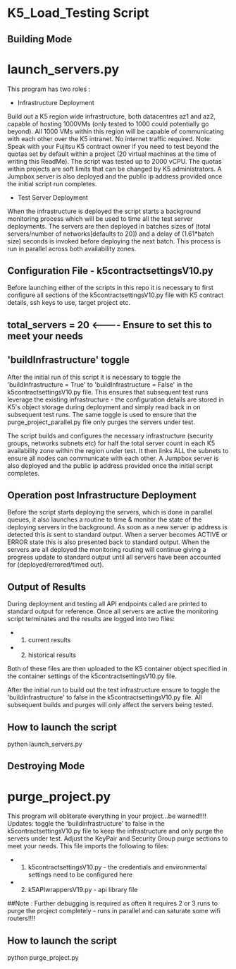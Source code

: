 # K5_Load_Testing Script

## Building Mode
# launch_servers.py
This program has two roles :

- Infrastructure Deployment

Build out a K5 region wide infrastructure, both datacentres az1 and az2, capable of hosting 1000VMs (only tested to 1000 could potentially go beyond). All 1000 VMs within this region will be capable of communicating with each other over the K5 intranet. No internet traffic required.
Note: Speak with your Fujitsu K5 contract owner if you need to test beyond the quotas set by default within a project (20 virtual machines at the time of writing this ReadMe). The script was tested up to 2000 vCPU. The quotas within projects are soft limits that can be changed by K5 administrators. A Jumpbox server is also deployed and the public ip address provided once the initial script run completes.

- Test Server Deployment

When the infrastructure is deployed the script starts a background monitoring process which will be used to time all the test server deployments.
The servers are then deployed in batches sizes of (total servers/number of networks[defaults to 20]) and a delay of (1.61*batch size)  seconds is invoked before deploying the next batch. This process is run in parallel across both availability zones.

## Configuration File - k5contractsettingsV10.py
Before launching either of the scripts in this repo it is necessary to first configure all sections of the k5contractsettingsV10.py file with K5 contract details, ssh keys to use, target project etc.

## total_servers = 20 <---- Ensure to set this to meet your needs

## 'buildInfrastructure' toggle
After the initial run of this script it is necessary to toggle the 'buildInfrastructure = True' to 'buildInfrastructure = False' in the k5contractsettingsV10.py file.
This ensures that subsequent test runs leverage the existing infrastructure - the configuration details are stored in K5's object storage during deployment and simply read back in on subsequent test runs.
The same toggle is used to ensure that the purge_project_parallel.py file only purges the servers under test.

The script builds and configures the necessary infrastructure (security groups, networks subnets etc) for half the total server count in each K5 availability zone within the region under test. It then links ALL the subnets to ensure all nodes can communicate with each other. A Jumpbox server is also deployed and the public ip address provided once the initial script completes.

## Operation post Infrastructure Deployment
Before the script starts deploying the servers, which is done in parallel queues, it also launches a routine to time & monitor the state of the deploying servers in the background. As soon as a new server ip address is detected this is sent to standard output. When a server becomes ACTIVE or ERROR state this is also presented back to standard output.
When the servers are all deployed the monitoring routing will continue giving a progress update to standard output until all servers have been accounted for (deployed/errored/timed out).

## Output of Results
During deployment and testing all API endpoints called are printed to standard output for reference.
Once all servers are active the monitoring script terminates and the results are logged into two files:
- 1. current results
- 2. historical results

Both of these files are then uploaded to the K5 container object specified in the container settings of the k5contractsettingsV10.py file.

After the initial run to build out the test infrastructure ensure to toggle the 'buildinfrastructure' to false in the k5contractsettingsV10.py file. All subsequent builds and purges will only affect the servers being tested.

## How to launch the script
python launch_servers.py

## Destroying Mode
# purge_project.py
This program will obliterate everything in your project...be warned!!!!
Updates: toggle the 'buildinfrastructure' to false in the k5contractsettingsV10.py file to keep the infrastructure and only purge the servers under test.
Adjust the KeyPair and Security Group purge sections to meet your needs.
This file imports the following to files:
- 1. k5contractsettingsV10.py - the credentials and environmental settings need to be configured here
- 2. k5APIwrappersV19.py - api library file

##Note : Further debugging is required as often it requires 2 or 3 runs to purge the project completely - runs in parallel and can saturate some wifi routers!!!!

## How to launch the script
python purge_project.py


